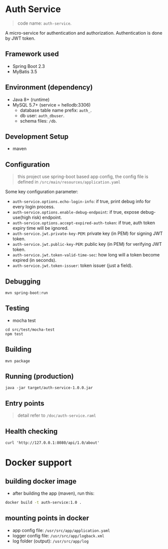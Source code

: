 # Auth Service

> code name: `auth-service`.

A micro-service for authentication and authorization. Authentication is done by JWT token.

## Framework used

- Spring Boot 2.3
- MyBatis 3.5

## Environment (dependency)

- Java 8+ (runtime)
- MySQL 5.7+ (service = hellodb:3306)
  - database table name prefix: `auth_`.
  - db user: `auth_dbuser`.
  - schema files: `/db`.

## Development Setup

- maven

## Configuration

> this project use spring-boot based app config,
> the config file is defined in `/src/main/resources/application.yaml`

Some key configuration parameter:

- `auth-service.options.echo-login-info`: if true, print debug info for every login process.
- `auth-service.options.enable-debug-endpoint`: if true, expose debug-use(high risk) endpoint.
- `auth-service.options.accept-expired-auth-token`: if true, auth token expiry time will be ignored.
- `auth-service.jwt.private-key-PEM`: private key (in PEM) for signing JWT token.
- `auth-service.jwt.public-key-PEM`: public key (in PEM) for verifying JWT token.
- `auth-service.jwt.token-valid-time-sec`: how long will a token become expired (in seconds).
- `auth-service.jwt.token-issuer`: token issuer (just a field).

## Debugging

```
mvn spring-boot:run
```

## Testing

- mocha test
```
cd src/test/mocha-test
npm test
```

## Building

```
mvn package
```

## Running (production)

```
java -jar target/auth-service-1.0.0.jar 
```

## Entry points

> detail refer to `/doc/auth-service.raml`

## Health checking

```
curl 'http://127.0.0.1:8080/api/1.0/about'
```

# Docker support

## building docker image

- after building the app (maven), run this:

```sh
docker build -t auth-service:1.0 .
```

## mounting points in docker

- app config file: `/usr/src/app/application.yaml`
- logger config file: `/usr/src/app/logback.xml`
- log folder (output): `/usr/src/app/log`
